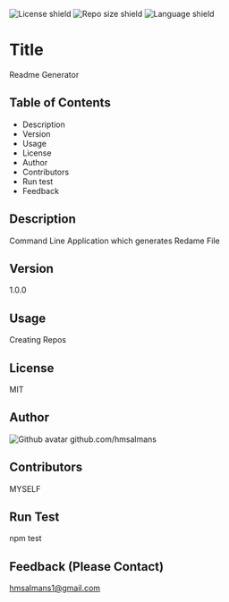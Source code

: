 
  ![License shield](https://img.shields.io/github/license/hmsalmans/hmsalmans//HW-7-ReadMe-Generator?style=plastic) ![Repo size shield](https://img.shields.io/github/repo-size/hmsalmans/hmsalmans//HW-7-ReadMe-Generator?style=plastic) ![Language shield](https://img.shields.io/github/languages/top/hmsalmans/hmsalmans//HW-7-ReadMe-Generator?style=plastic)
  
  # Title
  Readme Generator
  
  ## Table of Contents
  *   Description
  *   Version
  *   Usage
  *   License
  *   Author
  *   Contributors
  *   Run test
  *   Feedback
  
  ## Description
  Command Line Application which generates Redame File
  
  ## Version
  1.0.0
  
  ## Usage
  Creating Repos
  
  ## License
  MIT
  
  
  ## Author
  ![Github avatar](https://github.com/hmsalmans.png?size=40) github.com/hmsalmans
  
  ## Contributors
  MYSELF
  
  ## Run Test
  npm test
  
  ## Feedback (Please Contact)
  <hmsalmans1@gmail.com>
  